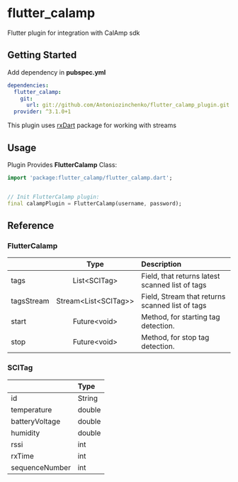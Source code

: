 # flutter_calamp

Flutter plugin for integration with CalAmp sdk

## Getting Started

Add dependency in **pubspec.yml**
```yml
dependencies:
  flutter_calamp:
    git:
      url: git://github.com/Antoniozinchenko/flutter_calamp_plugin.git
  provider: ^3.1.0+1
```
This plugin uses [rxDart](https://pub.dev/packages/rxdart) package for working with streams


## Usage

Plugin Provides **FlutterCalamp** Class:

```dart
import 'package:flutter_calamp/flutter_calamp.dart';


// Init FlutterCalamp plugin:
final calampPlugin = FlutterCalamp(username, password); 
```

## Reference
### FlutterCalamp 
|                  |           Type          |             Description            |
| :--------------- | :---------------------: |  :--------------------------------|
| tags             |  List\<SCITag>          | Field, that returns latest scanned list of tags |
| tagsStream       |  Stream<List\<SCITag>>  | Field, Stream that returns scanned list of tags |
| start            |  Future\<void>          | Method, for starting tag detection. |
| stop             |  Future\<void>          | Method, for stop tag detection. |

### SCITag 
|                  |           Type          |
| :--------------- | :---------------------- |
| id               |  String                 |
| temperature      |  double                 |
| batteryVoltage   |  double                 |
| humidity         |  double                 |
| rssi             |  int                    |
| rxTime           |  int                    |
| sequenceNumber   |  int                    |

